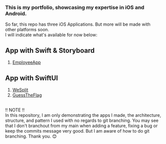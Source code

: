 ### This is my portfolio, showcasing my expertise in iOS and Android.

So far, this repo has three iOS Applications. But more will be made with other platforms soon.<br>
I will indicate what's available for now below:

## App with Swift & Storyboard
1. [EmployeeApp](https://github.com/chandevbringino/Portfolio/tree/main/iOS/Swift/EmployeeApp)

## App with SwiftUI
1. [WeSplit](https://github.com/chandevbringino/Portfolio/tree/main/iOS/SwiftUI/WeSplit)
2. [GuessTheFlag](https://github.com/chandevbringino/Portfolio/tree/main/iOS/SwiftUI/GuessTheFlag)


<br>
‼️ NOTE ‼️<br>
In this repository, I am only demonstrating the apps I made, the architecture, structure, and pattern I used with no regards to git branching. You may see that I don't branchout from my main when adding a feature, fixing a bug or keep the commits message very good. But I am aware of how to do git branching. Thank you. 😊

